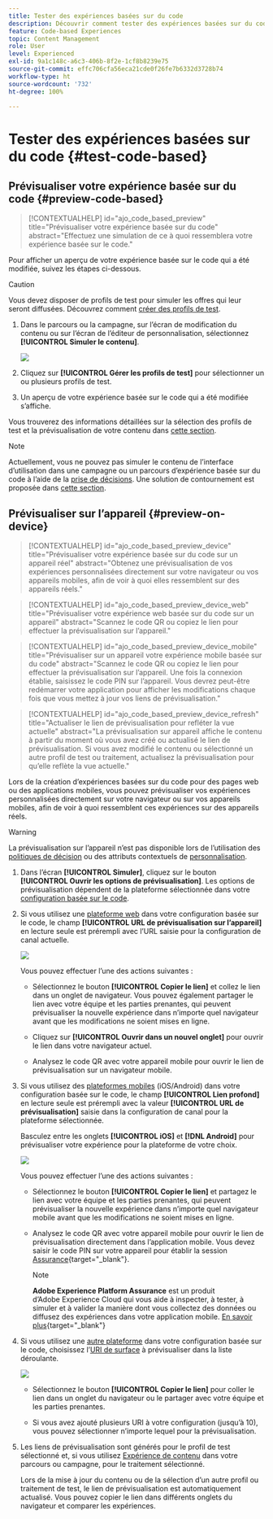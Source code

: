 ```yaml
---
title: Tester des expériences basées sur du code
description: Découvrir comment tester des expériences basées sur du code dans Journey Optimizer
feature: Code-based Experiences
topic: Content Management
role: User
level: Experienced
exl-id: 9a1c148c-a6c3-406b-8f2e-1cf8b8239e75
source-git-commit: effc706cfa56eca21cde0f26fe7b6332d3728b74
workflow-type: ht
source-wordcount: '732'
ht-degree: 100%

---
```


# Tester des expériences basées sur du code {#test-code-based}

## Prévisualiser votre expérience basée sur du code {#preview-code-based}

>[!CONTEXTUALHELP]
>id="ajo_code_based_preview"
>title="Prévisualiser votre expérience basée sur du code"
>abstract="Effectuez une simulation de ce à quoi ressemblera votre expérience basée sur le code."

Pour afficher un aperçu de votre expérience basée sur le code qui a été modifiée, suivez les étapes ci-dessous.

>[!CAUTION]
>
>Vous devez disposer de profils de test pour simuler les offres qui leur seront diffusées. Découvrez comment [créer des profils de test](../audience/creating-test-profiles.md).

1. Dans le parcours ou la campagne, sur l’écran de modification du contenu ou sur l’écran de l’éditeur de personnalisation, sélectionnez **[!UICONTROL Simuler le contenu]**.

   ![](assets/code-based-campaign-simulate.png)

1. Cliquez sur **[!UICONTROL Gérer les profils de test]** pour sélectionner un ou plusieurs profils de test.

1. Un aperçu de votre expérience basée sur le code qui a été modifiée s’affiche.

Vous trouverez des informations détaillées sur la sélection des profils de test et la prévisualisation de votre contenu dans [cette section](../content-management/preview.md).

>[!NOTE]
>
>Actuellement, vous ne pouvez pas simuler le contenu de l’interface d’utilisation dans une campagne ou un parcours d’expérience basée sur du code à l’aide de la [prise de décisions](../experience-decisioning/gs-experience-decisioning.md). Une solution de contournement est proposée dans [cette section](../experience-decisioning/create-decision.md#test-and-publish).


## Prévisualiser sur l’appareil {#preview-on-device}

>[!CONTEXTUALHELP]
>id="ajo_code_based_preview_device"
>title="Prévisualiser votre expérience basée sur du code sur un appareil réel"
>abstract="Obtenez une prévisualisation de vos expériences personnalisées directement sur votre navigateur ou vos appareils mobiles, afin de voir à quoi elles ressemblent sur des appareils réels."

>[!CONTEXTUALHELP]
>id="ajo_code_based_preview_device_web"
>title="Prévisualiser votre expérience web basée sur du code sur un appareil"
>abstract="Scannez le code QR ou copiez le lien pour effectuer la prévisualisation sur l’appareil."

>[!CONTEXTUALHELP]
>id="ajo_code_based_preview_device_mobile"
>title="Prévisualiser sur un appareil votre expérience mobile basée sur du code"
>abstract="Scannez le code QR ou copiez le lien pour effectuer la prévisualisation sur l’appareil. Une fois la connexion établie, saisissez le code PIN sur l’appareil. Vous devrez peut-être redémarrer votre application pour afficher les modifications chaque fois que vous mettez à jour vos liens de prévisualisation."

>[!CONTEXTUALHELP]
>id="ajo_code_based_preview_device_refresh"
>title="Actualiser le lien de prévisualisation pour refléter la vue actuelle"
>abstract="La prévisualisation sur appareil affiche le contenu à partir du moment où vous avez créé ou actualisé le lien de prévisualisation. Si vous avez modifié le contenu ou sélectionné un autre profil de test ou traitement, actualisez la prévisualisation pour qu’elle reflète la vue actuelle."

Lors de la création d’expériences basées sur du code pour des pages web ou des applications mobiles, vous pouvez prévisualiser vos expériences personnalisées directement sur votre navigateur ou sur vos appareils mobiles, afin de voir à quoi ressemblent ces expériences sur des appareils réels.

>[!WARNING]
>
>La prévisualisation sur l’appareil n’est pas disponible lors de l’utilisation des [politiques de décision](../experience-decisioning/create-decision.md) ou des attributs contextuels de [personnalisation](../personalization/personalization-build-expressions.md).

1. Dans l’écran **[!UICONTROL Simuler]**, cliquez sur le bouton **[!UICONTROL Ouvrir les options de prévisualisation]**. Les options de prévisualisation dépendent de la plateforme sélectionnée dans votre [configuration basée sur le code](code-based-configuration.md#create-code-based-configuration).

1. Si vous utilisez une [plateforme web](code-based-configuration.md#web) dans votre configuration basée sur le code, le champ **[!UICONTROL URL de prévisualisation sur l’appareil]** en lecture seule est prérempli avec l’URL saisie pour la configuration de canal actuelle.

   ![](assets/preview-on-device-web.png)

   Vous pouvez effectuer l’une des actions suivantes :

   * Sélectionnez le bouton **[!UICONTROL Copier le lien]** et collez le lien dans un onglet de navigateur. Vous pouvez également partager le lien avec votre équipe et les parties prenantes, qui peuvent prévisualiser la nouvelle expérience dans n’importe quel navigateur avant que les modifications ne soient mises en ligne.

   * Cliquez sur **[!UICONTROL Ouvrir dans un nouvel onglet]** pour ouvrir le lien dans votre navigateur actuel.

   * Analysez le code QR avec votre appareil mobile pour ouvrir le lien de prévisualisation sur un navigateur mobile.

1. Si vous utilisez des [plateformes mobiles](code-based-configuration.md#mobile) (iOS/Android) dans votre configuration basée sur le code, le champ **[!UICONTROL Lien profond]** en lecture seule est prérempli avec la valeur **[!UICONTROL URL de prévisualisation]** saisie dans la configuration de canal pour la plateforme sélectionnée.

   Basculez entre les onglets **[!UICONTROL iOS]** et **[!DNL Android]** pour prévisualiser votre expérience pour la plateforme de votre choix.

   ![](assets/preview-on-device-mobile.png)

   Vous pouvez effectuer l’une des actions suivantes :

   * Sélectionnez le bouton **[!UICONTROL Copier le lien]** et partagez le lien avec votre équipe et les parties prenantes, qui peuvent prévisualiser la nouvelle expérience dans n’importe quel navigateur mobile avant que les modifications ne soient mises en ligne.

   * Analysez le code QR avec votre appareil mobile pour ouvrir le lien de prévisualisation directement dans l’application mobile. Vous devez saisir le code PIN sur votre appareil pour établir la session [Assurance](https://experienceleague.adobe.com/fr/docs/experience-platform/assurance/tutorials/implement-assurance){target="_blank"}.

     >[!NOTE]
     >
     >**Adobe Experience Platform Assurance** est un produit d’Adobe Experience Cloud qui vous aide à inspecter, à tester, à simuler et à valider la manière dont vous collectez des données ou diffusez des expériences dans votre application mobile. [En savoir plus](https://experienceleague.adobe.com/fr/docs/experience-platform/assurance/home){target="_blank"}

1. Si vous utilisez une [autre plateforme](code-based-configuration.md#other) dans votre configuration basée sur le code, choisissez l’[URI de surface](code-based-surface.md#surface-uri) à prévisualiser dans la liste déroulante.

   ![](assets/preview-on-device-other.png)

   * Sélectionnez le bouton **[!UICONTROL Copier le lien]** pour coller le lien dans un onglet du navigateur ou le partager avec votre équipe et les parties prenantes.

   * Si vous avez ajouté plusieurs URI à votre configuration (jusqu’à 10), vous pouvez sélectionner n’importe lequel pour la prévisualisation.

1. Les liens de prévisualisation sont générés pour le profil de test sélectionné et, si vous utilisez [Expérience de contenu](../content-management/content-experiment.md) dans votre parcours ou campagne, pour le traitement sélectionné.

   <!--If you have modified the content or selected a different treatment or test profile, scroll down to the bottom of the **[!UICONTROL Preview on device]** pop-up and click **[!UICONTROL Refresh preview link]** to reflect the current state.

   ![](assets/preview-on-device-refresh.png)-->

   <!--When creating a content experiment, you need to select a given treatment and click the **[!UICONTROL Simulate content]** button to obtain the link corresponding to that treatment, then select another treatment, click the **[!UICONTROL Simulate content]** button to obtain a new preview link, and so on.-->

   Lors de la mise à jour du contenu ou de la sélection d’un autre profil ou traitement de test, le lien de prévisualisation est automatiquement actualisé. Vous pouvez copier le lien dans différents onglets du navigateur et comparer les expériences.
